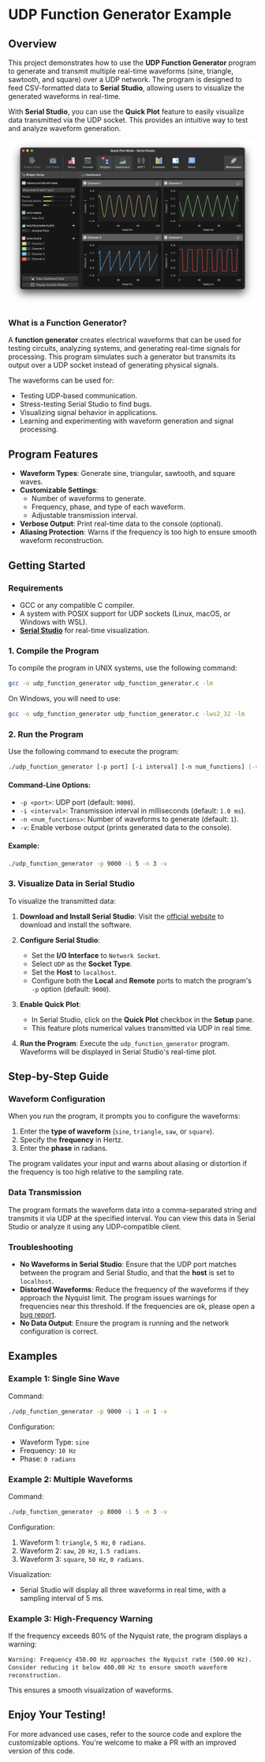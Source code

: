 # UDP Function Generator Example

## Overview

This project demonstrates how to use the **UDP Function Generator** program to generate and transmit multiple real-time waveforms (sine, triangle, sawtooth, and square) over a UDP network. The program is designed to feed CSV-formatted data to **Serial Studio**, allowing users to visualize the generated waveforms in real-time.

With **Serial Studio**, you can use the **Quick Plot** feature to easily visualize data transmitted via the UDP socket. This provides an intuitive way to test and analyze waveform generation.

![Serial Studio with UDP Function Generator](doc/screenshot.png)

### What is a Function Generator?

A **function generator** creates electrical waveforms that can be used for testing circuits, analyzing systems, and generating real-time signals for processing. This program simulates such a generator but transmits its output over a UDP socket instead of generating physical signals.

The waveforms can be used for:
- Testing UDP-based communication.
- Stress-testing Serial Studio to find bugs.
- Visualizing signal behavior in applications.
- Learning and experimenting with waveform generation and signal processing.

## Program Features

- **Waveform Types**: Generate sine, triangular, sawtooth, and square waves.
- **Customizable Settings**:
  - Number of waveforms to generate.
  - Frequency, phase, and type of each waveform.
  - Adjustable transmission interval.
- **Verbose Output**: Print real-time data to the console (optional).
- **Aliasing Protection**: Warns if the frequency is too high to ensure smooth waveform reconstruction.

## Getting Started

### Requirements

- GCC or any compatible C compiler.
- A system with POSIX support for UDP sockets (Linux, macOS, or Windows with WSL).
- [**Serial Studio**](https://serial-studio.github.io/) for real-time visualization.

### 1. Compile the Program

To compile the program in UNIX systems, use the following command:

```bash
gcc -o udp_function_generator udp_function_generator.c -lm
```

On Windows, you will need to use:

```bash
gcc -o udp_function_generator udp_function_generator.c -lws2_32 -lm
```

### 2. Run the Program

Use the following command to execute the program:

```bash
./udp_function_generator [-p port] [-i interval] [-n num_functions] [-v]
```

#### Command-Line Options:

- `-p <port>`: UDP port (default: `9000`).
- `-i <interval>`: Transmission interval in milliseconds (default: `1.0 ms`).
- `-n <num_functions>`: Number of waveforms to generate (default: `1`).
- `-v`: Enable verbose output (prints generated data to the console).

#### Example:

```bash
./udp_function_generator -p 9000 -i 5 -n 3 -v
```

### 3. Visualize Data in Serial Studio

To visualize the transmitted data:

1. **Download and Install Serial Studio**:
   Visit the [official website](https://serial-studio.github.io/) to download and install the software.

2. **Configure Serial Studio**:
   - Set the **I/O Interface** to `Network Socket`.
   - Select `UDP` as the **Socket Type**.
   - Set the **Host** to `localhost`.
   - Configure both the **Local** and **Remote** ports to match the program's `-p` option (default: `9000`).

3. **Enable Quick Plot**:
   - In Serial Studio, click on the **Quick Plot** checkbox in the **Setup** pane.
   - This feature plots numerical values transmitted via UDP in real time.

4. **Run the Program**:
   Execute the `udp_function_generator` program. Waveforms will be displayed in Serial Studio's real-time plot.

## Step-by-Step Guide

### Waveform Configuration

When you run the program, it prompts you to configure the waveforms:

1. Enter the **type of waveform** (`sine`, `triangle`, `saw`, or `square`).
2. Specify the **frequency** in Hertz.
3. Enter the **phase** in radians.

The program validates your input and warns about aliasing or distortion if the frequency is too high relative to the sampling rate.

### Data Transmission

The program formats the waveform data into a comma-separated string and transmits it via UDP at the specified interval. You can view this data in Serial Studio or analyze it using any UDP-compatible client.

### Troubleshooting

- **No Waveforms in Serial Studio**: Ensure that the UDP port matches between the program and Serial Studio, and that the **host** is set to `localhost`.
- **Distorted Waveforms**: Reduce the frequency of the waveforms if they approach the Nyquist limit. The program issues warnings for frequencies near this threshold. If the frequencies are ok, please open a [bug report](https://github.com/Serial-Studio/Serial-Studio/issues/new?assignees=alex-spataru&labels=bug&projects=&template=bug_report.md).
- **No Data Output**: Ensure the program is running and the network configuration is correct.

## Examples

### Example 1: Single Sine Wave

Command:

```bash
./udp_function_generator -p 9000 -i 1 -n 1 -v
```

Configuration:
- Waveform Type: `sine`
- Frequency: `10 Hz`
- Phase: `0 radians`

### Example 2: Multiple Waveforms

Command:

```bash
./udp_function_generator -p 8000 -i 5 -n 3 -v
```

Configuration:
1. Waveform 1: `triangle`, `5 Hz`, `0 radians`.
2. Waveform 2: `saw`, `20 Hz`, `1.5 radians`.
3. Waveform 3: `square`, `50 Hz`, `0 radians`.

Visualization:
- Serial Studio will display all three waveforms in real time, with a sampling interval of 5 ms.

### Example 3: High-Frequency Warning

If the frequency exceeds 80% of the Nyquist rate, the program displays a warning:

```plaintext
Warning: Frequency 450.00 Hz approaches the Nyquist rate (500.00 Hz). 
Consider reducing it below 400.00 Hz to ensure smooth waveform reconstruction.
```

This ensures a smooth visualization of waveforms.

## Enjoy Your Testing!

For more advanced use cases, refer to the source code and explore the customizable options. You're welcome to make a PR with an improved version of this code.
